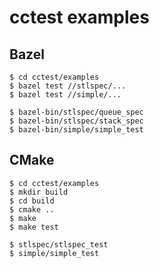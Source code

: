 # cctest examples

## Bazel

```
$ cd cctest/examples
$ bazel test //stlspec/...
$ bazel test //simple/...
```

```
$ bazel-bin/stlspec/queue_spec
$ bazel-bin/stlspec/stack_spec
$ bazel-bin/simple/simple_test
```

## CMake

```
$ cd cctest/examples
$ mkdir build
$ cd build
$ cmake ..
$ make
$ make test
```

```
$ stlspec/stlspec_test 
$ simple/simple_test
```
